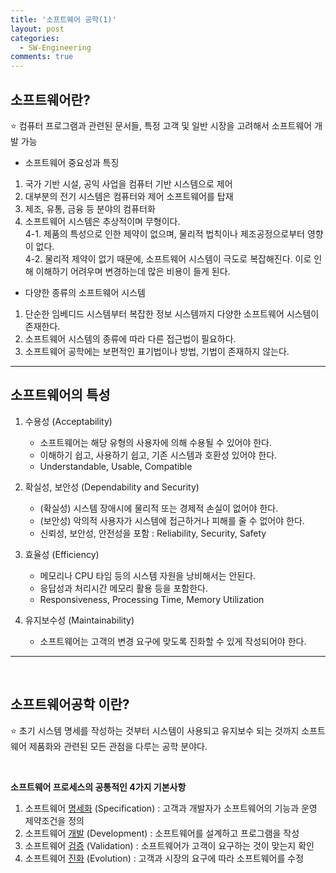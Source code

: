 ```yaml
---
title: '소프트웨어 공학(1)'
layout: post
categories:
  - SW-Engineering
comments: true
---
```


## 소프트웨어란?

⭐️ 컴퓨터 프로그램과 관련된 문서들, 특정 고객 및 일반 시장을 고려해서 소프트웨어 개발 가능

- 소프트웨어 중요성과 특징

1. 국가 기반 시설, 공익 사업을 컴퓨터 기반 시스템으로 제어
2. 대부분의 전기 시스템은 컴퓨터와 제어 소프트웨어를 탑재
3. 제조, 유통, 금융 등 분야의 컴퓨터화
4. 소프트웨어 시스템은 추상적이며 무형이다. <br>
   4-1. 제품의 특성으로 인한 제약이 없으며, 물리적 법칙이나 제조공정으로부터 영향이 없다. <br>
   4-2. 물리적 제약이 없기 때문에, 소프트웨어 시스템이 극도로 복잡해진다.
   이로 인해 이해하기 어려우며 변경하는데 많은 비용이 들게 된다.
   <Br>

- 다양한 종류의 소프트웨어 시스템

1. 단순한 임베디드 시스템부터 복잡한 정보 시스템까지 다양한 소프트웨어 시스템이 존재한다.
2. 소프트웨어 시스템의 종류에 따라 다른 접근법이 필요하다.
3. 소프트웨어 공학에는 보편적인 표기법이나 방법, 기법이 존재하지 않는다.
   <br>

<hr>

## 소프트웨어의 특성

1. 수용성 (Acceptability)

   - 소프트웨어는 해당 유형의 사용자에 의해 수용될 수 있어야 한다.
   - 이해하기 쉽고, 사용하기 쉽고, 기존 시스템과 호환성 있어야 한다.
   - Understandable, Usable, Compatible

2. 확실성, 보안성 (Dependability and Security)

   - (확실성) 시스템 장애시에 물리적 또는 경제적 손실이 없어야 한다.
   - (보안성) 악의적 사용자가 시스템에 접근하거나 피해를 줄 수 없어야 한다.
   - 신뢰성, 보안성, 안전성을 포함 : Reliability, Security, Safety

3. 효율성 (Efficiency)

   - 메모리나 CPU 타임 등의 시스템 자원을 낭비해서는 안된다.
   - 응답성과 처리시간 메모리 활용 등을 포함한다.
   - Responsiveness, Processing Time, Memory Utilization

4. 유지보수성 (Maintainability)

   - 소프트웨어는 고객의 변경 요구에 맞도록 진화할 수 있게 작성되어야 한다.

<hr>
<br>

## 소프트웨어공학 이란?

⭐️ 초기 시스템 명세를 작성하는 것부터 시스템이 사용되고 유지보수 되는 것까지 소프트웨어 제품화와 관련된 모든 관점을 다루는 공학 분야다.

<Br>

**소프트웨어 프로세스의 공통적인 4가지 기본사항**

1. 소프트웨어 <u>명세화</u> (Specification) : 고객과 개발자가 소프트웨어의 기능과 운영 제약조건을 정의
2. 소프트웨어 <u>개발</u> (Development) : 소프트웨어를 설계하고 프로그램을 작성
3. 소프트웨어 <u>검증</u> (Validation) : 소프트웨어가 고객이 요구하는 것이 맞는지 확인
4. 소프트웨어 <u>진화</u> (Evolution) : 고객과 시장의 요구에 따라 소프트웨어를 수정

<br>
